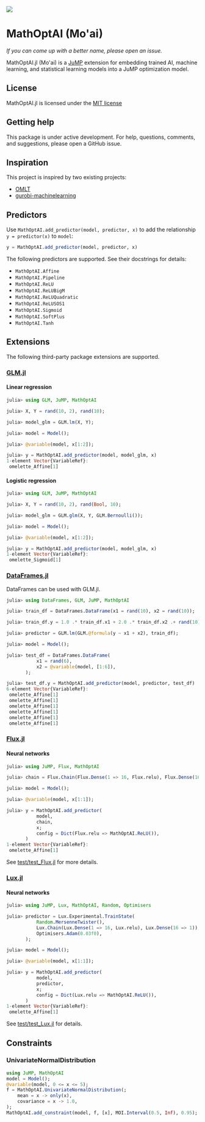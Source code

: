 ![](https://upload.wikimedia.org/wikipedia/commons/2/22/Standing_Moai_at_Ahu_Tongariki%2C_Easter_Island%2C_Pacific_Ocean.jpg)

# MathOptAI (Mo'ai)

_If you can come up with a better name, please open an issue._

MathOptAI.jl (Mo'ai) is a [JuMP](https://jump.dev) extension for embedding
trained AI, machine learning, and statistical learning models into a JuMP
optimization model.

## License

MathOptAI.jl is licensed under the [MIT license](https://github.com/lanl-ansi/jump-ml/blob/main/LICENSE.md)

## Getting help

This package is under active development. For help, questions, comments, and
suggestions, please open a GitHub issue.

## Inspiration

This project is inspired by two existing projects:

 * [OMLT](https://github.com/cog-imperial/OMLT)
 * [gurobi-machinelearning](https://github.com/Gurobi/gurobi-machinelearning)

## Predictors

Use `MathOptAI.add_predictor(model, predictor, x)` to add the relationship
`y = predictor(x)` to `model`:

```julia
y = MathOptAI.add_predictor(model, predictor, x)
```

The following predictors are supported. See their docstrings for details:

 * `MathOptAI.Affine`
 * `MathOptAI.Pipeline`
 * `MathOptAI.ReLU`
 * `MathOptAI.ReLUBigM`
 * `MathOptAI.ReLUQuadratic`
 * `MathOptAI.ReLUSOS1`
 * `MathOptAI.Sigmoid`
 * `MathOptAI.SoftPlus`
 * `MathOptAI.Tanh`

## Extensions

The following third-party package extensions are supported.

### [GLM.jl](https://github.com/JuliaStats/GLM.jl)

#### Linear regression

```julia
julia> using GLM, JuMP, MathOptAI

julia> X, Y = rand(10, 2), rand(10);

julia> model_glm = GLM.lm(X, Y);

julia> model = Model();

julia> @variable(model, x[1:2]);

julia> y = MathOptAI.add_predictor(model, model_glm, x)
1-element Vector{VariableRef}:
 omelette_Affine[1]
```

#### Logistic regression

```julia
julia> using GLM, JuMP, MathOptAI

julia> X, Y = rand(10, 2), rand(Bool, 10);

julia> model_glm = GLM.glm(X, Y, GLM.Bernoulli());

julia> model = Model();

julia> @variable(model, x[1:2]);

julia> y = MathOptAI.add_predictor(model, model_glm, x)
1-element Vector{VariableRef}:
 omelette_Sigmoid[1]
```

### [DataFrames.jl](https://github.com/JuliaData/DataFrames.jl)

DataFrames can be used with GLM.jl.

```julia
julia> using DataFrames, GLM, JuMP, MathOptAI

julia> train_df = DataFrames.DataFrame(x1 = rand(10), x2 = rand(10));

julia> train_df.y = 1.0 .* train_df.x1 + 2.0 .* train_df.x2 .+ rand(10);

julia> predictor = GLM.lm(GLM.@formula(y ~ x1 + x2), train_df);

julia> model = Model();

julia> test_df = DataFrames.DataFrame(
           x1 = rand(6),
           x2 = @variable(model, [1:6]),
       );

julia> test_df.y = MathOptAI.add_predictor(model, predictor, test_df)
6-element Vector{VariableRef}:
 omelette_Affine[1]
 omelette_Affine[1]
 omelette_Affine[1]
 omelette_Affine[1]
 omelette_Affine[1]
 omelette_Affine[1]
```

### [Flux.jl](https://github.com/FluxML/Flux.jl)

#### Neural networks

```julia
julia> using JuMP, Flux, MathOptAI

julia> chain = Flux.Chain(Flux.Dense(1 => 16, Flux.relu), Flux.Dense(16 => 1));

julia> model = Model();

julia> @variable(model, x[1:1]);

julia> y = MathOptAI.add_predictor(
           model,
           chain,
           x;
           config = Dict(Flux.relu => MathOptAI.ReLU()),
       )
1-element Vector{VariableRef}:
 omelette_Affine[1]
```

See [test/test_Flux.jl](test/test_Flux.jl) for more details.


### [Lux.jl](https://github.com/LuxDL/Lux.jl)

#### Neural networks

```julia
julia> using JuMP, Lux, MathOptAI, Random, Optimisers

julia> predictor = Lux.Experimental.TrainState(
           Random.MersenneTwister(),
           Lux.Chain(Lux.Dense(1 => 16, Lux.relu), Lux.Dense(16 => 1)),
           Optimisers.Adam(0.03f0),
       );

julia> model = Model();

julia> @variable(model, x[1:1]);

julia> y = MathOptAI.add_predictor(
           model,
           predictor,
           x;
           config = Dict(Lux.relu => MathOptAI.ReLU()),
       )
1-element Vector{VariableRef}:
 omelette_Affine[1]
```

See [test/test_Lux.jl](test/test_Lux.jl) for details.

## Constraints

### UnivariateNormalDistribution

```julia
using JuMP, MathOptAI
model = Model();
@variable(model, 0 <= x <= 5);
f = MathOptAI.UnivariateNormalDistribution(;
    mean = x -> only(x),
    covariance = x -> 1.0,
);
MathOptAI.add_constraint(model, f, [x], MOI.Interval(0.5, Inf), 0.95);
```
